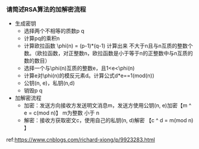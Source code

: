 ### 请简述RSA算法的加解密流程

- 生成密钥
  - 选择两个不相等的质数p q
  - 计算pq的乘积n
  - 计算欧拉函数 \phi(n) = (p-1)*(q-1)  计算出来 不大于n且与n互质的整数个数。（欧拉函数，对正整数n，欧拉函数是小于等于n的正整数中与n互质的数的数目）
  - 选择一个与\phi(n)互质的整数e，且1<e<\phi(n)
  - 计算e对\phi(n)的模反元素d。计算公式d*e==1(mod(n))
  - 公钥(n, e)，私钥(n,d)
  - 销毁p q
- 加解密流程
  - 加密：发送方向接收方发送明文消息m，发送方使用公钥(n, e)加密【m ^ e = c(mod n)】 m为整数 小于 n
  - 解密：接收方获取密文c，使用自己的私钥(n, d)解密 【c ^ d = m(mod n) 】



ref:https://www.cnblogs.com/richard-xiong/p/9923283.html